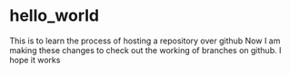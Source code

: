 # hello_world
This is to learn the process of hosting a repository over github
Now I am making these changes to check out the working of branches on github. I hope it works
